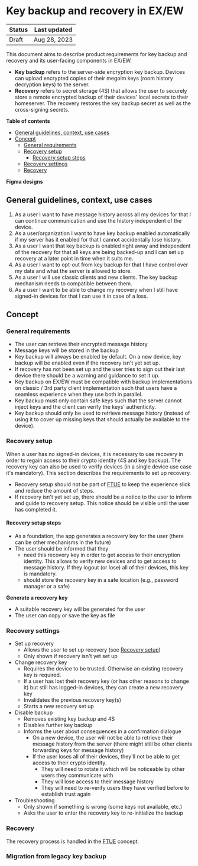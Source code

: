 # Key backup and recovery in EX/EW

| Status | Last updated |
|--|--|
| Draft | Aug 28, 2023 |

This document aims to describe product requirements for key backup and recovery and its user-facing components in EX/EW.

- **Key backup** refers to the server-side encryption key backup. Devices can upload encrypted copies of their megolm keys (room history decryption keys) to the server.
- **Recovery** refers to secret storage (4S) that allows the user to securely store a remote encrypted backup of their devices' local secrets to their homeserver. The recovery restores the key backup secret as well as the cross-signing secrets.

**Table of contents**

- [General guidelines, context, use cases](#general-guidelines-context-use-cases)
- [Concept](#concept)
  * [General requirements](#general-requirements)
  * [Recovery setup](#recovery-setup)
    + [Recovery setup steps](#recovery-setup-steps)
  * [Recovery settings](#recovery-settings)
  * [Recovery](#recovery)

**Figma designs**

## General guidelines, context, use cases

1. As a user I want to have message history across all my devices for that I can continue communication and use the history independent of the device.
2. As a user/organization I want to have key backup enabled automatically if my server has it enabled for that I cannot accidentally lose history.
3. As a user I want that key backup is enabled right away and independent of the recovery for that all keys are being backed-up and I can set up recovery at a later point in time when it suits me.
4. As a user I want to opt-out from key backup for that I have control over my data and what the server is allowed to store.
5. As a user I will use classic clients and new clients. The key backup mechanism needs to compatible between them.
6. As a user I want to be able to change my recovery when I still have signed-in devices for that I can use it in case of a loss.

## Concept

### General requirements

- The user can retrieve their encrypted message history
- Message keys will be stored in the backup
- Key backup will always be enabled by default. On a new device, key backup will be enabled even if the recovery isn't yet set up.
- If recovery has not been set up and the user tries to sign out their last device there should be a warning and guidance to set it up.
- Key backup on EX/EW must be compatible with backup implementations on classic / 3rd party client implementation such that users have a seamless experience when they use both in parallel.
- Key backup must only contain safe keys such that the server cannot inject keys and the client can verify the keys' authenticity.
- Key backup should only be used to retrieve message history (instead of using it to cover up missing keys that should actually be available to the device).

### Recovery setup
When a user has no signed-in devices, it is necessary to use recovery in order to regain access to their crypto identity (4S and key backup). The recovery key can also be used to verify devices (in a single device use case it's mandatory). This section describes the requirements to set up recovery.

- Recovery setup should not be part of [FTUE](https://github.com/vector-im/element-meta/blob/develop/docs/FTUE.md) to keep the experience slick and reduce the amount of steps.
- If recovery isn't yet set up, there should be a notice to the user to inform and guide to recovery setup. This notice should be visible until the user has completed it.

#### Recovery setup steps
- As a foundation, the app generates a recovery key for the user (there can be other mechanisms in the future)
- The user should be informed that they
  - need this recovery key in order to get access to their encryption identity. This allows to verify new devices and to get access to message history. If they logout (or lose) all of their devices, this key is mandatory.
  - should store the recovery key in a safe location (e.g., password manager or a safe)

**Generate a recovery key**
- A suitable recovery key will be generated for the user
- The user can copy or save the key as file

### Recovery settings
- Set up recovery
  -  Allows the user to set up recovery (see [Recovery setup](#recovery-setup))
  -  Only shown if recovery isn't yet set up
- Change recovery key
  - Requires the device to be trusted. Otherwise an existing recovery key is required.
  - If a user has lost their recovery key (or has other reasons to change it) but still has logged-in devices, they can create a new recovery key
  - Invalidates the previous recovery key(s)
  - Starts a new recovery set up
- Disable backup
  - Removes existing key backup and 4S
  - Disables further key backup
  - Informs the user about consequences in a confirmation dialogue
    - On a new device, the user will not be able to retrieve their message history from the server (there might still be other clients forwarding keys for message history)
    - If the user loses all of their devices, they'll not be able to get access to their crypto identity.
      - They will need to rotate it which will be noticeable by other users they communicate with
      - They will lose access to their message history
      - They will need to re-verify users they have verified before to establish trust again
 - Troubleshooting
   - Only shown if something is wrong (some keys not available, etc.)
   - Asks the user to enter the recovery key to re-initialize the backup

### Recovery
The recovery process is handled in the [FTUE](https://github.com/vector-im/element-meta/blob/develop/docs/FTUE.md) concept.

### Migration from legacy key backup
